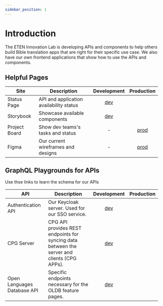 ```yaml
---
sidebar_position: 1
---
```


# Introduction

The ETEN Innovation Lab is developing APIs and components to help others build Bible translation apps that are right for their specific use case. We also have our own frontend applications that show how to use the APIs and components.

## Helpful Pages

| Site | Description | Development | Production |
| - | - | :-: | :-: |
| Status Page | API and application availability status | [dev](https://stats.uptimerobot.com/OD44lhNyPA) | |
| Storybook | Showcase available components | [dev](https://storybook.dev.lab.eten.bible/) | |
| Project Board | Show dev teams's tasks and status | - | [prod](https://github.com/orgs/etenlab/projects/1/views/1) | 
| Figma | Our current wireframes and designs | - | [prod](https://www.figma.com/file/md8nAIVfMUNxGhkofGhP6c/Wireframes?node-id=895%3A1130&t=3VzuC039od5myQnf-1) |

## GraphQL Playgrounds for APIs

Use thse links to learn the schema for our APIs

| API | Description | Development | Production |
| - | - | :-: | :-: |
| Authentication API | Our Keycloak server. Used for our SSO service. | [dev](https://keycloak.dev.crowd.bible) | |
| CPG Server | CPG API provides REST endpoints for syncing data between the server and clients (CPG APPs). | [dev](https://api.dev.crowd.bible) | |
| Open Languages Database API | Specific endpoints necessary for the OLDB feature pages. | [dev](https://api.dev.openlanguages.io) | |

